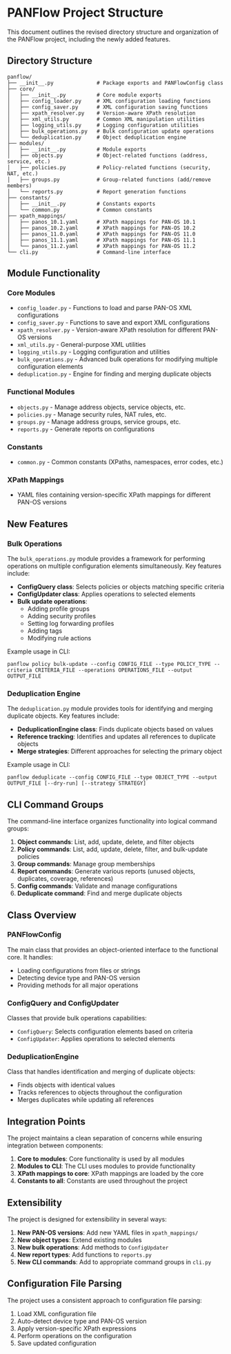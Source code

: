 # PANFlow Project Structure

This document outlines the revised directory structure and organization of the PANFlow project, including the newly added features.

## Directory Structure

```
panflow/
├── __init__.py              # Package exports and PANFlowConfig class
├── core/
│   ├── __init__.py          # Core module exports
│   ├── config_loader.py     # XML configuration loading functions
│   ├── config_saver.py      # XML configuration saving functions
│   ├── xpath_resolver.py    # Version-aware XPath resolution
│   ├── xml_utils.py         # Common XML manipulation utilities
│   ├── logging_utils.py     # Logging configuration utilities
│   ├── bulk_operations.py   # Bulk configuration update operations
│   └── deduplication.py     # Object deduplication engine
├── modules/
│   ├── __init__.py          # Module exports
│   ├── objects.py           # Object-related functions (address, service, etc.)
│   ├── policies.py          # Policy-related functions (security, NAT, etc.)
│   ├── groups.py            # Group-related functions (add/remove members)
│   └── reports.py           # Report generation functions
├── constants/
│   ├── __init__.py          # Constants exports
│   └── common.py            # Common constants
├── xpath_mappings/
│   ├── panos_10.1.yaml      # XPath mappings for PAN-OS 10.1
│   ├── panos_10.2.yaml      # XPath mappings for PAN-OS 10.2
│   ├── panos_11.0.yaml      # XPath mappings for PAN-OS 11.0
│   ├── panos_11.1.yaml      # XPath mappings for PAN-OS 11.1
│   └── panos_11.2.yaml      # XPath mappings for PAN-OS 11.2
└── cli.py                   # Command-line interface
```

## Module Functionality

### Core Modules

- `config_loader.py` - Functions to load and parse PAN-OS XML configurations
- `config_saver.py` - Functions to save and export XML configurations
- `xpath_resolver.py` - Version-aware XPath resolution for different PAN-OS versions
- `xml_utils.py` - General-purpose XML utilities
- `logging_utils.py` - Logging configuration and utilities
- `bulk_operations.py` - Advanced bulk operations for modifying multiple configuration elements
- `deduplication.py` - Engine for finding and merging duplicate objects

### Functional Modules

- `objects.py` - Manage address objects, service objects, etc.
- `policies.py` - Manage security rules, NAT rules, etc.
- `groups.py` - Manage address groups, service groups, etc.
- `reports.py` - Generate reports on configurations

### Constants

- `common.py` - Common constants (XPaths, namespaces, error codes, etc.)

### XPath Mappings

- YAML files containing version-specific XPath mappings for different PAN-OS versions

## New Features

### Bulk Operations

The `bulk_operations.py` module provides a framework for performing operations on multiple configuration elements simultaneously. Key features include:

- **ConfigQuery class**: Selects policies or objects matching specific criteria
- **ConfigUpdater class**: Applies operations to selected elements
- **Bulk update operations**:
  - Adding profile groups
  - Adding security profiles
  - Setting log forwarding profiles
  - Adding tags
  - Modifying rule actions

Example usage in CLI:
```
panflow policy bulk-update --config CONFIG_FILE --type POLICY_TYPE --criteria CRITERIA_FILE --operations OPERATIONS_FILE --output OUTPUT_FILE
```

### Deduplication Engine

The `deduplication.py` module provides tools for identifying and merging duplicate objects. Key features include:

- **DeduplicationEngine class**: Finds duplicate objects based on values
- **Reference tracking**: Identifies and updates all references to duplicate objects
- **Merge strategies**: Different approaches for selecting the primary object

Example usage in CLI:
```
panflow deduplicate --config CONFIG_FILE --type OBJECT_TYPE --output OUTPUT_FILE [--dry-run] [--strategy STRATEGY]
```

## CLI Command Groups

The command-line interface organizes functionality into logical command groups:

1. **Object commands**: List, add, update, delete, and filter objects
2. **Policy commands**: List, add, update, delete, filter, and bulk-update policies
3. **Group commands**: Manage group memberships
4. **Report commands**: Generate various reports (unused objects, duplicates, coverage, references)
5. **Config commands**: Validate and manage configurations
6. **Deduplicate command**: Find and merge duplicate objects

## Class Overview

### PANFlowConfig

The main class that provides an object-oriented interface to the functional core. It handles:

- Loading configurations from files or strings
- Detecting device type and PAN-OS version
- Providing methods for all major operations

### ConfigQuery and ConfigUpdater

Classes that provide bulk operations capabilities:

- `ConfigQuery`: Selects configuration elements based on criteria
- `ConfigUpdater`: Applies operations to selected elements

### DeduplicationEngine

Class that handles identification and merging of duplicate objects:

- Finds objects with identical values
- Tracks references to objects throughout the configuration
- Merges duplicates while updating all references

## Integration Points

The project maintains a clean separation of concerns while ensuring integration between components:

1. **Core to modules**: Core functionality is used by all modules
2. **Modules to CLI**: The CLI uses modules to provide functionality
3. **XPath mappings to core**: XPath mappings are loaded by the core
4. **Constants to all**: Constants are used throughout the project

## Extensibility

The project is designed for extensibility in several ways:

1. **New PAN-OS versions**: Add new YAML files in `xpath_mappings/`
2. **New object types**: Extend existing modules
3. **New bulk operations**: Add methods to `ConfigUpdater`
4. **New report types**: Add functions to `reports.py`
5. **New CLI commands**: Add to appropriate command groups in `cli.py`

## Configuration File Parsing

The project uses a consistent approach to configuration file parsing:

1. Load XML configuration file
2. Auto-detect device type and PAN-OS version
3. Apply version-specific XPath expressions
4. Perform operations on the configuration
5. Save updated configuration